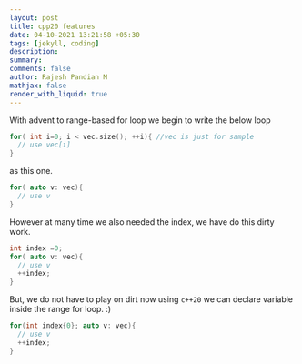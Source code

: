 ```yaml
---
layout: post
title: cpp20 features
date: 04-10-2021 13:21:58 +05:30
tags: [jekyll, coding]
description:
summary:
comments: false
author: Rajesh Pandian M
mathjax: false
render_with_liquid: true
---
```


With advent to range-based  for loop we begin to write the below loop
```c
for( int i=0; i < vec.size(); ++i){ //vec is just for sample
  // use vec[i]
}
```

as this one.

```c
for( auto v: vec){
  // use v
}
```

However at many time we also needed the index, we have do this dirty work.


```c
int index =0;
for( auto v: vec){
  // use v
  ++index;
}
```

But, we do not have to play on dirt now using `c++20` we can declare variable inside the range for loop. :)

```c
for(int index{0}; auto v: vec){
  // use v
  ++index;
}
```
